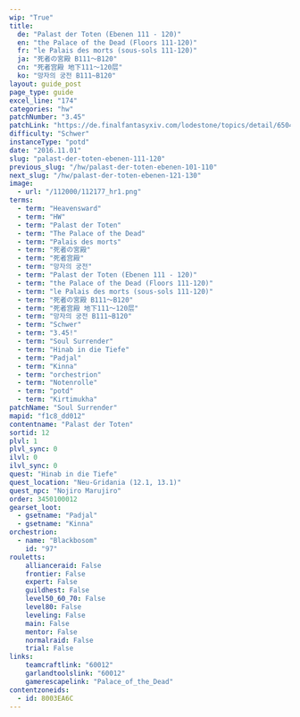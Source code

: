 ```yaml
---
wip: "True"
title:
  de: "Palast der Toten (Ebenen 111 - 120)"
  en: "the Palace of the Dead (Floors 111-120)"
  fr: "le Palais des morts (sous-sols 111-120)"
  ja: "死者の宮殿 B111～B120"
  cn: "死者宫殿 地下111～120层"
  ko: "망자의 궁전 B111~B120"
layout: guide_post
page_type: guide
excel_line: "174"
categories: "hw"
patchNumber: "3.45"
patchLink: "https://de.finalfantasyxiv.com/lodestone/topics/detail/6504bd9c31753524f73b6a941b4a7ca007156317"
difficulty: "Schwer"
instanceType: "potd"
date: "2016.11.01"
slug: "palast-der-toten-ebenen-111-120"
previous_slug: "/hw/palast-der-toten-ebenen-101-110"
next_slug: "/hw/palast-der-toten-ebenen-121-130"
image:
  - url: "/112000/112177_hr1.png"
terms:
  - term: "Heavensward"
  - term: "HW"
  - term: "Palast der Toten"
  - term: "The Palace of the Dead"
  - term: "Palais des morts"
  - term: "死者の宮殿"
  - term: "死者宫殿"
  - term: "망자의 궁전"
  - term: "Palast der Toten (Ebenen 111 - 120)"
  - term: "the Palace of the Dead (Floors 111-120)"
  - term: "le Palais des morts (sous-sols 111-120)"
  - term: "死者の宮殿 B111～B120"
  - term: "死者宫殿 地下111～120层"
  - term: "망자의 궁전 B111~B120"
  - term: "Schwer"
  - term: "3.45!"
  - term: "Soul Surrender"
  - term: "Hinab in die Tiefe"
  - term: "Padjal"
  - term: "Kinna"
  - term: "orchestrion"
  - term: "Notenrolle"
  - term: "potd"
  - term: "Kirtimukha"
patchName: "Soul Surrender"
mapid: "f1c8_dd012"
contentname: "Palast der Toten"
sortid: 12
plvl: 1
plvl_sync: 0
ilvl: 0
ilvl_sync: 0
quest: "Hinab in die Tiefe"
quest_location: "Neu-Gridania (12.1, 13.1)"
quest_npc: "Nojiro Marujiro"
order: 3450100012
gearset_loot:
  - gsetname: "Padjal"
  - gsetname: "Kinna"
orchestrion:
  - name: "Blackbosom"
    id: "97"
rouletts:
    allianceraid: False
    frontier: False
    expert: False
    guildhest: False
    level50_60_70: False
    level80: False
    leveling: False
    main: False
    mentor: False
    normalraid: False
    trial: False
links:
    teamcraftlink: "60012"
    garlandtoolslink: "60012"
    gamerescapelink: "Palace_of_the_Dead"
contentzoneids:
  - id: 8003EA6C
---
```

